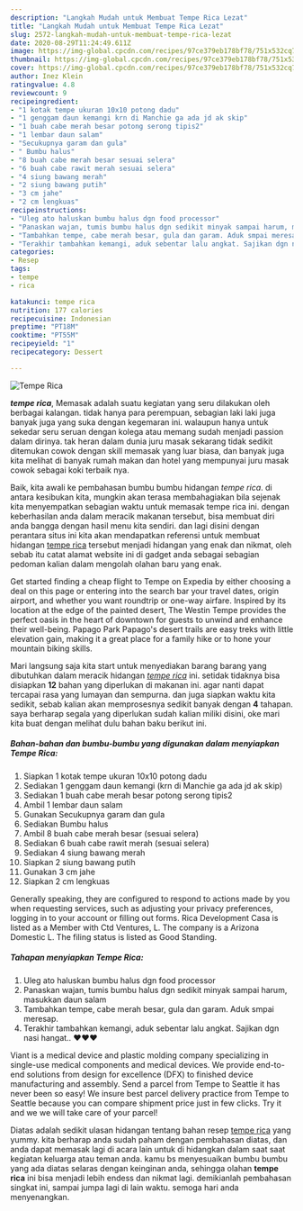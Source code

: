 ```yaml
---
description: "Langkah Mudah untuk Membuat Tempe Rica Lezat"
title: "Langkah Mudah untuk Membuat Tempe Rica Lezat"
slug: 2572-langkah-mudah-untuk-membuat-tempe-rica-lezat
date: 2020-08-29T11:24:49.611Z
image: https://img-global.cpcdn.com/recipes/97ce379eb178bf78/751x532cq70/tempe-rica-foto-resep-utama.jpg
thumbnail: https://img-global.cpcdn.com/recipes/97ce379eb178bf78/751x532cq70/tempe-rica-foto-resep-utama.jpg
cover: https://img-global.cpcdn.com/recipes/97ce379eb178bf78/751x532cq70/tempe-rica-foto-resep-utama.jpg
author: Inez Klein
ratingvalue: 4.8
reviewcount: 9
recipeingredient:
- "1 kotak tempe ukuran 10x10 potong dadu"
- "1 genggam daun kemangi krn di Manchie ga ada jd ak skip"
- "1 buah cabe merah besar potong serong tipis2"
- "1 lembar daun salam"
- "Secukupnya garam dan gula"
- " Bumbu halus"
- "8 buah cabe merah besar sesuai selera"
- "6 buah cabe rawit merah sesuai selera"
- "4 siung bawang merah"
- "2 siung bawang putih"
- "3 cm jahe"
- "2 cm lengkuas"
recipeinstructions:
- "Uleg ato haluskan bumbu halus dgn food processor"
- "Panaskan wajan, tumis bumbu halus dgn sedikit minyak sampai harum, masukkan daun salam"
- "Tambahkan tempe, cabe merah besar, gula dan garam. Aduk smpai meresap."
- "Terakhir tambahkan kemangi, aduk sebentar lalu angkat. Sajikan dgn nasi hangat.. ❤️❤️❤️"
categories:
- Resep
tags:
- tempe
- rica

katakunci: tempe rica 
nutrition: 177 calories
recipecuisine: Indonesian
preptime: "PT18M"
cooktime: "PT55M"
recipeyield: "1"
recipecategory: Dessert

---
```



![Tempe Rica](https://img-global.cpcdn.com/recipes/97ce379eb178bf78/751x532cq70/tempe-rica-foto-resep-utama.jpg)

<b><i>tempe rica</i></b>, Memasak adalah suatu kegiatan yang seru dilakukan oleh berbagai kalangan. tidak hanya para perempuan, sebagian laki laki juga banyak juga yang suka dengan kegemaran ini. walaupun hanya untuk sekedar seru seruan dengan kolega atau memang sudah menjadi passion dalam dirinya. tak heran dalam dunia juru masak sekarang tidak sedikit ditemukan cowok dengan skill memasak yang luar biasa, dan banyak juga kita melihat di banyak rumah makan dan hotel yang mempunyai juru masak cowok sebagai koki terbaik nya.

Baik, kita awali ke pembahasan bumbu bumbu hidangan <i>tempe rica</i>. di antara kesibukan kita, mungkin akan terasa membahagiakan bila sejenak kita menyempatkan sebagian waktu untuk memasak tempe rica ini. dengan keberhasilan anda dalam meracik makanan tersebut, bisa membuat diri anda bangga dengan hasil menu kita sendiri. dan lagi disini dengan perantara situs ini kita akan mendapatkan referensi untuk membuat hidangan <u>tempe rica</u> tersebut menjadi hidangan yang enak dan nikmat, oleh sebab itu catat alamat website ini di gadget anda sebagai sebagian pedoman kalian dalam mengolah olahan baru yang enak.

Get started finding a cheap flight to Tempe on Expedia by either choosing a deal on this page or entering into the search bar your travel dates, origin airport, and whether you want roundtrip or one-way airfare. Inspired by its location at the edge of the painted desert, The Westin Tempe provides the perfect oasis in the heart of downtown for guests to unwind and enhance their well-being. Papago Park Papago&#39;s desert trails are easy treks with little elevation gain, making it a great place for a family hike or to hone your mountain biking skills.


Mari langsung saja kita start untuk menyediakan barang barang yang dibutuhkan dalam meracik hidangan <u><i>tempe rica</i></u> ini. setidak tidaknya bisa disiapkan <b>12</b> bahan yang diperlukan di makanan ini. agar nanti dapat tercapai rasa yang lumayan dan sempurna. dan juga siapkan waktu kita sedikit, sebab kalian akan memprosesnya sedikit banyak dengan <b>4</b> tahapan. saya berharap segala yang diperlukan sudah kalian miliki disini, oke mari kita buat dengan melihat dulu bahan baku berikut ini.

<!--inarticleads1-->

##### Bahan-bahan dan bumbu-bumbu yang digunakan dalam menyiapkan Tempe Rica:

1. Siapkan 1 kotak tempe ukuran 10x10 potong dadu
1. Sediakan 1 genggam daun kemangi (krn di Manchie ga ada jd ak skip)
1. Sediakan 1 buah cabe merah besar potong serong tipis2
1. Ambil 1 lembar daun salam
1. Gunakan Secukupnya garam dan gula
1. Sediakan  Bumbu halus
1. Ambil 8 buah cabe merah besar (sesuai selera)
1. Sediakan 6 buah cabe rawit merah (sesuai selera)
1. Sediakan 4 siung bawang merah
1. Siapkan 2 siung bawang putih
1. Gunakan 3 cm jahe
1. Siapkan 2 cm lengkuas


Generally speaking, they are configured to respond to actions made by you when requesting services, such as adjusting your privacy preferences, logging in to your account or filling out forms. Rica Development Casa is listed as a Member with Ctd Ventures, L. The company is a Arizona Domestic L. The filing status is listed as Good Standing. 

<!--inarticleads2-->

##### Tahapan menyiapkan Tempe Rica:

1. Uleg ato haluskan bumbu halus dgn food processor
1. Panaskan wajan, tumis bumbu halus dgn sedikit minyak sampai harum, masukkan daun salam
1. Tambahkan tempe, cabe merah besar, gula dan garam. Aduk smpai meresap.
1. Terakhir tambahkan kemangi, aduk sebentar lalu angkat. Sajikan dgn nasi hangat.. ❤️❤️❤️


Viant is a medical device and plastic molding company specializing in single-use medical components and medical devices. We provide end-to-end solutions from design for excellence (DFX) to finished device manufacturing and assembly. Send a parcel from Tempe to Seattle it has never been so easy! We insure best parcel delivery practice from Tempe to Seattle because you can compare shipment price just in few clicks. Try it and we we will take care of your parcel! 

Diatas adalah sedikit ulasan hidangan tentang bahan resep <u>tempe rica</u> yang yummy. kita berharap anda sudah paham dengan pembahasan diatas, dan anda dapat memasak lagi di acara lain untuk di hidangkan dalam saat saat kegiatan keluarga atau teman anda. kamu bs menyesuaikan bumbu bumbu yang ada diatas selaras dengan keinginan anda, sehingga olahan <b>tempe rica</b> ini bisa menjadi lebih endess dan nikmat lagi. demikianlah pembahasan singkat ini, sampai jumpa lagi di lain waktu. semoga hari anda menyenangkan.
